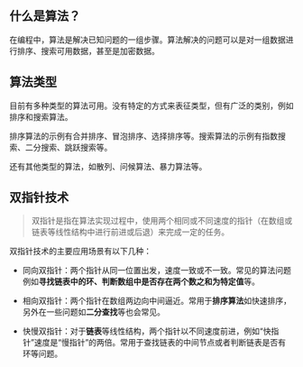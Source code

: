 ## 什么是算法？

在编程中，算法是解决已知问题的一组步骤。算法解决的问题可以是对一组数据进行排序、搜索可用数据，甚至是加密数据。

## 算法类型

目前有多种类型的算法可用。没有特定的方式来表征类型，但有广泛的类别，例如排序和搜索算法。

排序算法的示例有合并排序、冒泡排序、选择排序等。搜索算法的示例有指数搜索、二分搜索、跳跃搜索等。

还有其他类型的算法，如散列、问候算法、暴力算法等。

## 双指针技术

> 双指针是指在算法实现过程中，使用两个相同或不同速度的指针（在数组或链表等线性结构中进行前进或后退）来完成一定的任务。

双指针技术的主要应用场景有以下几种：

- 同向双指针：两个指针从同一位置出发，速度一致或不一致。常见的算法问题例如**寻找链表中的环、判断数组中是否存在两个数之和为特定值**等。

- 相向双指针：两个指针在数组两边向中间逼近。常用于**排序算法**如快速排序，另外在一些问题如**二分查找**等也会常见。

- 快慢双指针：对于**链表**等线性结构，两个指针以不同速度前进，例如“快指针”速度是“慢指针”的两倍。常用于查找链表的中间节点或者判断链表是否有环等问题。
